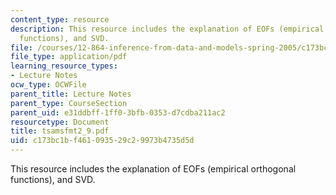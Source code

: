 ```yaml
---
content_type: resource
description: This resource includes the explanation of EOFs (empirical orthogonal
  functions), and SVD.
file: /courses/12-864-inference-from-data-and-models-spring-2005/c173bc1bf461093529c29973b4735d5d_tsamsfmt2_9.pdf
file_type: application/pdf
learning_resource_types:
- Lecture Notes
ocw_type: OCWFile
parent_title: Lecture Notes
parent_type: CourseSection
parent_uid: e31ddbff-1ff0-3bfb-0353-d7cdba211ac2
resourcetype: Document
title: tsamsfmt2_9.pdf
uid: c173bc1b-f461-0935-29c2-9973b4735d5d
---
```

This resource includes the explanation of EOFs (empirical orthogonal functions), and SVD.

